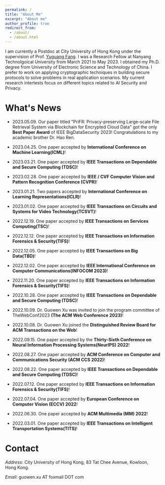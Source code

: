 ```yaml
---
permalink: /
title: "About Me"
excerpt: "About me"
author_profile: true
redirect_from: 
  - /about/
  - /about.html
---
```


 I am currently a Postdoc at City University of Hong Kong under the supervision of Prof. [Yuguang Fang](https://www.cs.cityu.edu.hk/~yugufang/). I was a  Research  Fellow at Nanyang Technolgoical University from March 2021 to May 2023. I obtained my Ph.D. degree from University of Electronic Science and Technology of China. I prefer to work on applying cryptographic techniques in building secure protocols to solve problems in real application scenarios. My current research intertests focus on different topics related to AI Security and Privacy.


What's News
======
- 2023.05.09. Our paper titled "PriFR: Privacy-preserving Large-scale File Retrieval System via Blockchain for Encrypted Cloud Data" got the only **Best Paper Award** of IEEE BigDataSecurity 2023! Congratulations to my academic brother Dr. Hao Ren.

- 2023.04.25. One paper  accepted by **International Conference on Machine Learning(ICML)**!
- 2023.03.21. One paper  accepted by **IEEE Transactions on Dependable and Secure Computing (TDSC)**!
- 2023.02.28. One paper accepted by **IEEE / CVF Computer Vision and Pattern Recognition Conference (CVPR)**!
- 2023.01.21. Two papers accepted by **International Conference on Learning Representations(ICLR)**!
- 2023.01.02. One paper accepted by **IEEE Transactions on Circuits and Systems for Video Technology(TCSVT)**!
- 2022.12.19. One paper accepted by **IEEE Transactions on Services Computing(TSC)**!
- 2022.12.12. One paper accepted by **IEEE Transactions on Information Forensics & Security(TIFS)**!
- 2022.12.05. One paper accepted by **IEEE Transactions on Big Data(TBD)**!
- 2022.12.02. One paper accepted by **IEEE International Conference on Computer Communications(INFOCOM 2023)**!
- 2022.11.20. One paper accepted by **IEEE Transactions on Information Forensics & Security(TIFS)**!
- 2022.10.28. One paper  accepted by **IEEE Transactions on Dependable and Secure Computing (TDSC)**!
- 2022.10.09. Dr. Guowen Xu was invited to join the program committee of TheWebConf2023 **(The ACM
Web Conference 2023)**!
- 2022.10.08. Dr. Guowen Xu joined the **Distinguished Review Board for ACM Transactions on the Web**!
- 2022.09.15. One paper  accepted by the **Thirty-Sixth Conference on Neural Information Processing Systems(NeurIPS) 2022**! 
- 2022.08.27. One paper  accepted by **ACM Conference on Computer and Communications Security (ACM CCS
2022)**!
- 2022.08.22. One paper  accepted by **IEEE Transactions on Dependable and Secure Computing (TDSC)**!
- 2022.07.12. One paper accepted by **IEEE Transactions on Information Forensics & Security(TIFS)**!
- 2022.07.04. One paper accepted by **European Conference on Computer Vision (ECCV) 2022**!
- 2022.06.30. One paper accepted by **ACM Multimedia (MM) 2022**! 
- 2022.03.01. One paper accepted by **IEEE Transactions on Intelligent Transportation Systems(TITS)**!



Contact
======
*Address*: City University of Hong Kong, 83 Tat Chee Avenue, Kowloon, Hong Kong.

*Email*: guowen.xu AT foxmail DOT com


